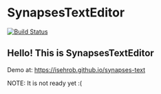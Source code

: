 # SynapsesTextEditor

[![Build Status](https://travis-ci.org/isehrob/synapses-text.svg?branch=master)](https://travis-ci.org/isehrob/synapses-text)

## Hello! This is SynapsesTextEditor

Demo at: https://isehrob.github.io/synapses-text

NOTE: It is not ready yet :(
